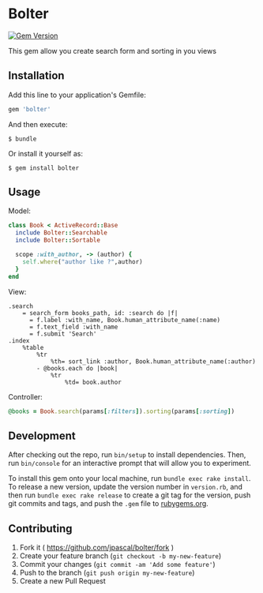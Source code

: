 # Bolter

[![Gem Version](https://badge.fury.io/rb/bolter.svg)](http://badge.fury.io/rb/bolter)

This gem allow you create search form and sorting in you views

## Installation

Add this line to your application's Gemfile:

```ruby
gem 'bolter'
```

And then execute:

    $ bundle

Or install it yourself as:

    $ gem install bolter

## Usage

Model:
```ruby
class Book < ActiveRecord::Base 
  include Bolter::Searchable
  include Bolter::Sortable

  scope :with_author, -> (author) {
    self.where("author like ?",author)
  }
end
```

View:
```haml
.search
    = search_form books_path, id: :search do |f|
      = f.label :with_name, Book.human_attribute_name(:name)
      = f.text_field :with_name
      = f.submit 'Search'
.index
    %table
        %tr
            %th= sort_link :author, Book.human_attribute_name(:author)
        - @books.each do |book|
            %tr
                %td= book.author
```

Controller:
```ruby
@books = Book.search(params[:filters]).sorting(params[:sorting])
```

## Development

After checking out the repo, run `bin/setup` to install dependencies. Then, run `bin/console` for an interactive prompt that will allow you to experiment.

To install this gem onto your local machine, run `bundle exec rake install`. To release a new version, update the version number in `version.rb`, and then run `bundle exec rake release` to create a git tag for the version, push git commits and tags, and push the `.gem` file to [rubygems.org](https://rubygems.org).

## Contributing

1. Fork it ( https://github.com/jpascal/bolter/fork )
2. Create your feature branch (`git checkout -b my-new-feature`)
3. Commit your changes (`git commit -am 'Add some feature'`)
4. Push to the branch (`git push origin my-new-feature`)
5. Create a new Pull Request
